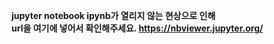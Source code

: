 **jupyter notebook ipynb가 열리지 않는 현상으로 인해**<br>
**url을 여기에 넣어서 확인해주세요.  <https://nbviewer.jupyter.org/>**
